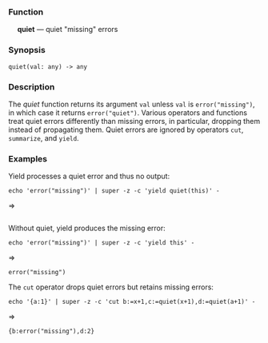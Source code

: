 ### Function

&emsp; **quiet** &mdash; quiet "missing" errors

### Synopsis

```
quiet(val: any) -> any
```

### Description
The _quiet_ function returns its argument `val` unless `val` is
`error("missing")`, in which case it returns `error("quiet")`.
Various operators and functions treat quiet errors differently than
missing errors, in particular, dropping them instead of propagating them.
Quiet errors are ignored by operators `cut`, `summarize`, and `yield`.

### Examples

Yield processes a quiet error and thus no output:
```mdtest-command
echo 'error("missing")' | super -z -c 'yield quiet(this)' -
```
=>
```mdtest-output
```

Without quiet, yield produces the missing error:
```mdtest-command
echo 'error("missing")' | super -z -c 'yield this' -
```
=>
```mdtest-output
error("missing")
```

The `cut` operator drops quiet errors but retains missing errors:
```mdtest-command
echo '{a:1}' | super -z -c 'cut b:=x+1,c:=quiet(x+1),d:=quiet(a+1)' -
```
=>
```mdtest-output
{b:error("missing"),d:2}
```
